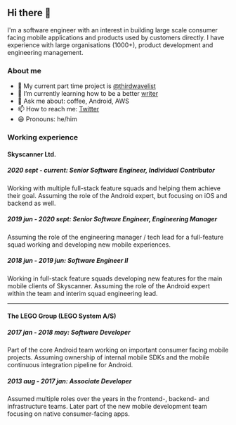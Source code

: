 ## Hi there 👋

<!--
**anthonymonori/anthonymonori** is a ✨ _special_ ✨ repository because its `README.md` (this file) appears on your GitHub profile.
-->

I'm a software engineer with an interest in building large scale consumer facing mobile applications and products used by customers directly. I have experience with large organisations (1000+), product development and engineering management. 

### About me

- 🔭 My current part time project is [@thirdwavelist](https://github.com/thirdwavelist)
- 🌱 I’m currently learning how to be a better [writer](https://www.monori.me/blog/)
- 💬 Ask me about: coffee, Android, AWS
- 📫 How to reach me: [Twitter](https://www.twitter.com/hifromantal)
- 😄 Pronouns: he/him

### Working experience

#### Skyscanner Ltd.

##### 2020 sept - current: Senior Software Engineer, Individual Contributor
Working with multiple full-stack feature squads and helping them achieve their goal. Assuming the role of the Android expert, but focusing on iOS and backend as well. 

##### 2019 jun - 2020 sept: Senior Software Engineer, Engineering Manager
Assuming the role of the engineering manager / tech lead for a full-feature squad working and developing new mobile experiences.

##### 2018 jun - 2019 jun: Software Engineer II
Working in full-stack feature squads developing new features for the main mobile clients of Skyscanner. Assuming the role of the Android expert within the team and interim squad engineering lead.

---

#### The LEGO Group (LEGO System A/S)

##### 2017 jan - 2018 may: Software Developer
Part of the core Android team working on important consumer facing mobile projects. Assuming ownership of internal mobile SDKs and the mobile continuous integration pipeline for Android.

##### 2013 aug - 2017 jan: Associate Developer
Assumed multiple roles over the years in the frontend-, backend-  and infrastructure teams. Later part of the new mobile development team focusing on native consumer-facing apps.

